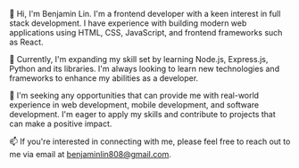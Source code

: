 👋 Hi, I'm Benjamin Lin. I'm a frontend developer with a keen interest in full stack development. I have experience with building modern web applications using HTML, CSS, JavaScript, and frontend frameworks such as React.

🌱 Currently, I'm expanding my skill set by learning Node.js, Express.js, Python and its libraries. I'm always looking to learn new technologies and frameworks to enhance my abilities as a developer.

💼 I'm seeking any opportunities that can provide me with real-world experience in web development, mobile development, and software development. I'm eager to apply my skills and contribute to projects that can make a positive impact.

📫 If you're interested in connecting with me, please feel free to reach out to me via email at benjaminlin808@gmail.com.
